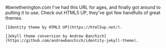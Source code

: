#benetherington.com
I've had this URL for ages, and finally got around to putting it to use. Check out HTML5 UP, they've got few handfulls of great themes.


```
[Identity theme by HTML5 UP](https://html5up.net/).

[Jekyll theme conversion by Andrew Banchich](https://github.com/andrewbanchich/identity-jekyll-theme).
```